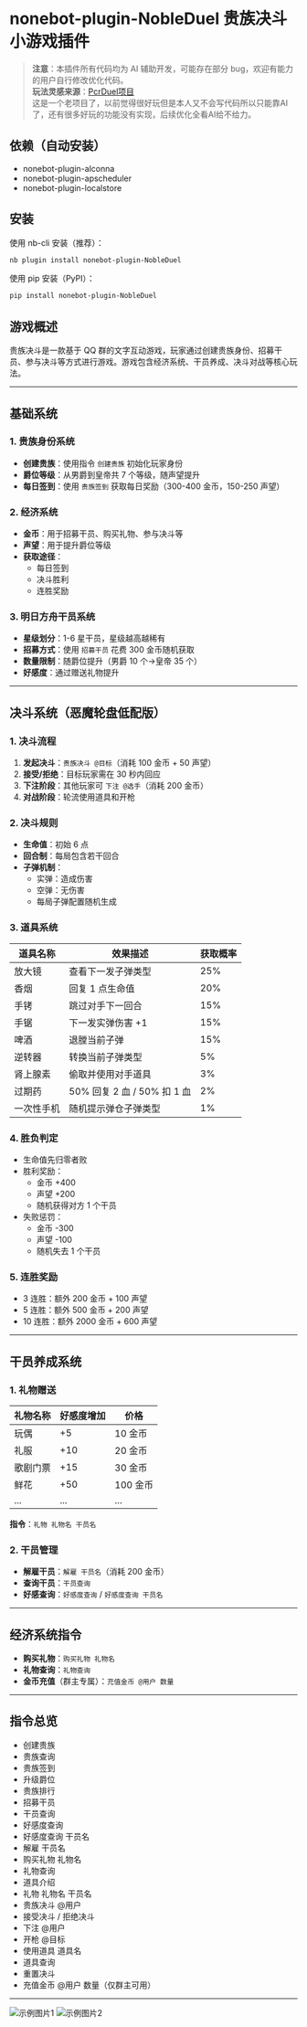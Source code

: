 # nonebot-plugin-NobleDuel 贵族决斗小游戏插件

> **注意**：本插件所有代码均为 AI 辅助开发，可能存在部分 bug，欢迎有能力的用户自行修改优化代码。  
> **玩法灵感来源**：[PcrDuel项目](https://github.com/Rs794613/PcrDuel)  
> 这是一个老项目了，以前觉得很好玩但是本人又不会写代码所以只能靠AI了，还有很多好玩的功能没有实现，后续优化全看AI给不给力。

## 依赖（自动安装）

- nonebot-plugin-alconna
- nonebot-plugin-apscheduler
- nonebot-plugin-localstore

## 安装

使用 nb-cli 安装（推荐）：
```bash
nb plugin install nonebot-plugin-NobleDuel
```
使用 pip 安装（PyPI）：
```bash
pip install nonebot-plugin-NobleDuel
```

## 游戏概述

贵族决斗是一款基于 QQ 群的文字互动游戏，玩家通过创建贵族身份、招募干员、参与决斗等方式进行游戏。游戏包含经济系统、干员养成、决斗对战等核心玩法。

---

## 基础系统

### 1. 贵族身份系统
- **创建贵族**：使用指令 `创建贵族` 初始化玩家身份
- **爵位等级**：从男爵到皇帝共 7 个等级，随声望提升
- **每日签到**：使用 `贵族签到` 获取每日奖励（300-400 金币，150-250 声望）

### 2. 经济系统
- **金币**：用于招募干员、购买礼物、参与决斗等
- **声望**：用于提升爵位等级
- **获取途径**：
  - 每日签到
  - 决斗胜利
  - 连胜奖励

### 3. 明日方舟干员系统
- **星级划分**：1-6 星干员，星级越高越稀有
- **招募方式**：使用 `招募干员` 花费 300 金币随机获取
- **数量限制**：随爵位提升（男爵 10 个→皇帝 35 个）
- **好感度**：通过赠送礼物提升

---

## 决斗系统（恶魔轮盘低配版）

### 1. 决斗流程
1. **发起决斗**：`贵族决斗 @目标`（消耗 100 金币 + 50 声望）
2. **接受/拒绝**：目标玩家需在 30 秒内回应
3. **下注阶段**：其他玩家可 `下注 @选手`（消耗 200 金币）
4. **对战阶段**：轮流使用道具和开枪

### 2. 决斗规则
- **生命值**：初始 6 点
- **回合制**：每局包含若干回合
- **子弹机制**：
  - 实弹：造成伤害
  - 空弹：无伤害
  - 每局子弹配置随机生成

### 3. 道具系统
| 道具名称   | 效果描述                     | 获取概率 |
|----------|----------------------------|--------|
| 放大镜   | 查看下一发子弹类型             | 25%   |
| 香烟     | 回复 1 点生命值               | 20%   |
| 手铐     | 跳过对手下一回合               | 15%   |
| 手锯     | 下一发实弹伤害 +1              | 15%   |
| 啤酒     | 退膛当前子弹                   | 15%   |
| 逆转器   | 转换当前子弹类型               | 5%    |
| 肾上腺素 | 偷取并使用对手道具             | 3%    |
| 过期药   | 50% 回复 2 血 / 50% 扣 1 血    | 2%    |
| 一次性手机 | 随机提示弹仓子弹类型           | 1%    |

### 4. 胜负判定
- 生命值先归零者败
- 胜利奖励：
  - 金币 +400
  - 声望 +200
  - 随机获得对方 1 个干员
- 失败惩罚：
  - 金币 -300
  - 声望 -100
  - 随机失去 1 个干员

### 5. 连胜奖励
- 3 连胜：额外 200 金币 + 100 声望
- 5 连胜：额外 500 金币 + 200 声望
- 10 连胜：额外 2000 金币 + 600 声望

---

## 干员养成系统

### 1. 礼物赠送
| 礼物名称   | 好感度增加 | 价格   |
|----------|---------|------|
| 玩偶     | +5      | 10 金币 |
| 礼服     | +10     | 20 金币 |
| 歌剧门票 | +15     | 30 金币 |
| 鲜花     | +50     | 100 金币 |
| ...      | ...     | ...  |

**指令**：`礼物 礼物名 干员名`

### 2. 干员管理
- **解雇干员**：`解雇 干员名`（消耗 200 金币）
- **查询干员**：`干员查询`
- **好感查询**：`好感度查询` / `好感度查询 干员名`

---

## 经济系统指令
- **购买礼物**：`购买礼物 礼物名`
- **礼物查询**：`礼物查询`
- **金币充值**（群主专属）：`充值金币 @用户 数量`

---

## 指令总览

- 创建贵族
- 贵族查询
- 贵族签到
- 升级爵位
- 贵族排行
- 招募干员
- 干员查询
- 好感度查询
- 好感度查询 干员名
- 解雇 干员名
- 购买礼物 礼物名
- 礼物查询
- 道具介绍
- 礼物 礼物名 干员名
- 贵族决斗 @用户
- 接受决斗 / 拒绝决斗
- 下注 @用户
- 开枪 @目标
- 使用道具 道具名
- 道具查询
- 重置决斗
- 充值金币 @用户 数量（仅群主可用）

---

![示例图片1](./png/1.png)
![示例图片2](./png/2.png)

